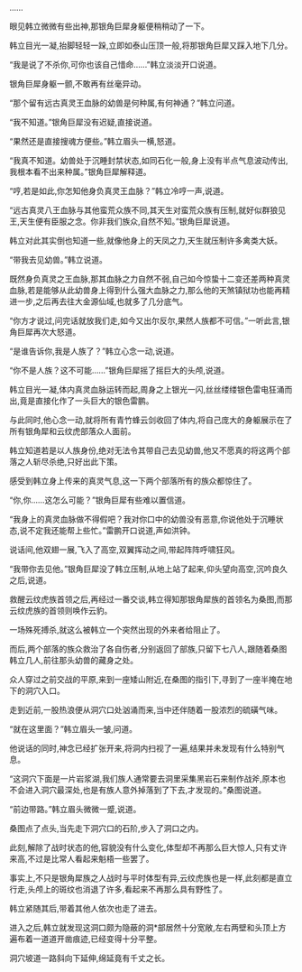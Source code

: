 
……

眼见韩立微微有些出神,那银角巨犀身躯便稍稍动了一下。

韩立目光一凝,抬脚轻轻一跺,立即如泰山压顶一般,将那银角巨犀又踩入地下几分。

“我是说了不杀你,可你也该自己惜命……”韩立淡淡开口说道。

银角巨犀身躯一颤,不敢再有丝毫异动。

“那个留有远古真灵王血脉的幼兽是何种属,有何神通？”韩立问道。

“我不知道。”银角巨犀没有迟疑,直接说道。

“果然还是直接搜魂方便些。”韩立眉头一横,怒道。

“我真不知道。幼兽处于沉睡封禁状态,如同石化一般,身上没有半点气息波动传出,我根本看不出来种属。”银角巨犀解释道。

“哼,若是如此,你怎知他身负真灵王血脉？”韩立冷哼一声,说道。

“远古真灵八王血脉与其他蛮荒众族不同,其天生对蛮荒众族有压制,就好似群狼见王,天生便有臣服之念。你非我们族众,自然不知。”银角巨犀说道。

韩立对此其实倒也知道一些,就像他身上的天凤之力,天生就压制许多禽类大妖。

“带我去见幼兽。”韩立说道。

既然身负真灵之王血脉,那其血脉之力自然不弱,自己如今惊蛰十二变还差两种真灵血脉,若是能够从此幼兽身上得到什么强大血脉之力,那么他的天煞镇狱功也能再精进一步,之后再去往大金源仙域,也就多了几分底气。

“你方才说过,问完话就放我们走,如今又出尔反尔,果然人族都不可信。”一听此言,银角巨犀再次大怒道。

“是谁告诉你,我是人族了？”韩立心念一动,说道。

“你不是人族？这不可能……”银角巨犀摇了摇巨大的头颅,说道。

韩立目光一凝,体内真灵血脉运转而起,周身之上银光一闪,丝丝缕缕银色雷电狂涌而出,竟是直接化作了一头巨大的银色雷鹏。

与此同时,他心念一动,就将所有青竹蜂云剑收回了体内,将自己庞大的身躯展示在了所有银角犀和云纹虎部落众人面前。

韩立知道若是以人族身份,绝对无法令其带自己去见幼兽,他又不愿真的将这两个部落之人斩尽杀绝,只好出此下策。

感受到韩立身上传来的真灵气息,这一下两个部落所有的族众都惊住了。

“你,你……这怎么可能？”银角巨犀有些难以置信道。

“我身上的真灵血脉做不得假吧？我对你口中的幼兽没有恶意,你说他处于沉睡状态,说不定我还能帮上些忙。”雷鹏开口说道,声如洪钟。

说话间,他双翅一展,飞入了高空,双翼挥动之间,带起阵阵呼啸狂风。

“我带你去见他。”银角巨犀没了韩立压制,从地上站了起来,仰头望向高空,沉吟良久之后,说道。

救醒云纹虎族首领之后,再经过一番交谈,韩立得知那银角犀族的首领名为桑图,而那云纹虎族的首领则唤作云豹。

一场殊死搏杀,就这么被韩立一个突然出现的外来者给阻止了。

而后,两个部落的族众救治了各自伤者,分别返回了部族,只留下七八人,跟随着桑图韩立几人,前往那头幼兽的藏身之处。

众人穿过之前交战的平原,来到一座矮山附近,在桑图的指引下,寻到了一座半掩在地下的洞穴入口。

走到近前,一股热浪便从洞穴口处汹涌而来,当中还伴随着一股浓烈的硫磺气味。

“就在这里面？”韩立眉头一皱,问道。

他说话的同时,神念已经扩张开来,将洞内扫视了一遍,结果并未发现有什么特别气息。

“这洞穴下面是一片岩浆湖,我们族人通常要去洞里采集黑岩石来制作战斧,原本也不会进入洞穴最深处,也是有族人意外掉落到了下去,才发现的。”桑图说道。

“前边带路。”韩立眉头微微一蹙,说道。

桑图点了点头,当先走下洞穴口的石阶,步入了洞口之内。

此刻,解除了战时状态的他,容貌没有什么变化,体型却不再那么巨大惊人,只有丈许来高,不过是比常人看起来魁梧一些罢了。

事实上,不只是银角犀族之人战时与平时体型有异,云纹虎族也是一样,此刻都是直立行走,头颅上的斑纹也消退了许多,看起来不再那么具有野性了。

韩立紧随其后,带着其他人依次也走了进去。

进入之后,韩立就发现这洞口颇为隐蔽的洞*部居然十分宽敞,左右两壁和头顶上方遍布着一道道开凿痕迹,已经变得十分平整。

洞穴坡道一路斜向下延伸,绵延竟有千丈之长。